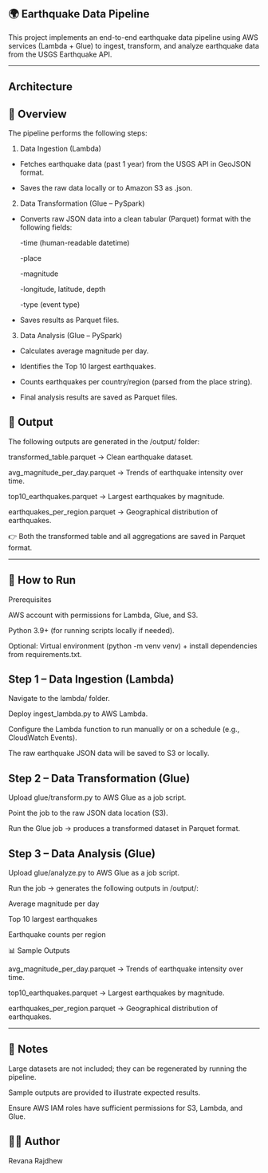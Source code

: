 ## 🌍 Earthquake Data Pipeline

This project implements an end-to-end earthquake data pipeline using AWS services (Lambda + Glue) to ingest, transform, and analyze earthquake data from the USGS Earthquake API.

---

## Architecture


## 📌 Overview

The pipeline performs the following steps:

1. Data Ingestion (Lambda)

- Fetches earthquake data (past 1 year) from the USGS API in GeoJSON format.

- Saves the raw data locally or to Amazon S3 as .json.

2. Data Transformation (Glue – PySpark)

- Converts raw JSON data into a clean tabular (Parquet) format with the following fields:

  -time (human-readable datetime)

  -place

  -magnitude

  -longitude, latitude, depth

  -type (event type)

- Saves results as Parquet files.

3. Data Analysis (Glue – PySpark)

- Calculates average magnitude per day.

- Identifies the Top 10 largest earthquakes.

- Counts earthquakes per country/region (parsed from the place string).

- Final analysis results are saved as Parquet files.

## 📂 Output

The following outputs are generated in the /output/ folder:

transformed_table.parquet → Clean earthquake dataset.

avg_magnitude_per_day.parquet → Trends of earthquake intensity over time.

top10_earthquakes.parquet → Largest earthquakes by magnitude.

earthquakes_per_region.parquet → Geographical distribution of earthquakes.

👉 Both the transformed table and all aggregations are saved in Parquet format.

---

## 🚀 How to Run
Prerequisites

AWS account with permissions for Lambda, Glue, and S3.

Python 3.9+ (for running scripts locally if needed).

Optional: Virtual environment (python -m venv venv) + install dependencies from requirements.txt.

## Step 1 – Data Ingestion (Lambda)

Navigate to the lambda/ folder.

Deploy ingest_lambda.py to AWS Lambda.

Configure the Lambda function to run manually or on a schedule (e.g., CloudWatch Events).

The raw earthquake JSON data will be saved to S3 or locally.

## Step 2 – Data Transformation (Glue)

Upload glue/transform.py to AWS Glue as a job script.

Point the job to the raw JSON data location (S3).

Run the Glue job → produces a transformed dataset in Parquet format.

## Step 3 – Data Analysis (Glue)

Upload glue/analyze.py to AWS Glue as a job script.

Run the job → generates the following outputs in /output/:

Average magnitude per day

Top 10 largest earthquakes

Earthquake counts per region

📊 Sample Outputs

avg_magnitude_per_day.parquet → Trends of earthquake intensity over time.

top10_earthquakes.parquet → Largest earthquakes by magnitude.

earthquakes_per_region.parquet → Geographical distribution of earthquakes.

---

## 📝 Notes

Large datasets are not included; they can be regenerated by running the pipeline.

Sample outputs are provided to illustrate expected results.

Ensure AWS IAM roles have sufficient permissions for S3, Lambda, and Glue.

## 👩‍💻 Author

Revana Rajdhew
